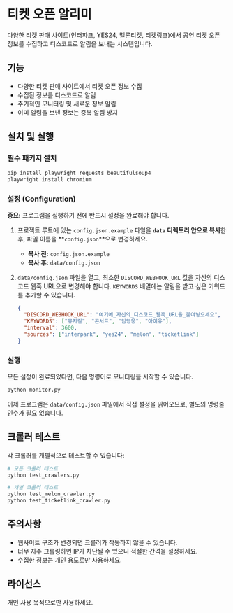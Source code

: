# 티켓 오픈 알리미

다양한 티켓 판매 사이트(인터파크, YES24, 멜론티켓, 티켓링크)에서 공연 티켓 오픈 정보를 수집하고 디스코드로 알림을 보내는 시스템입니다.

## 기능

- 다양한 티켓 판매 사이트에서 티켓 오픈 정보 수집
- 수집된 정보를 디스코드로 알림
- 주기적인 모니터링 및 새로운 정보 알림
- 이미 알림을 보낸 정보는 중복 알림 방지

## 설치 및 실행

### 필수 패키지 설치

```bash
pip install playwright requests beautifulsoup4
playwright install chromium
```

### 설정 (Configuration)

**중요:** 프로그램을 실행하기 전에 반드시 설정을 완료해야 합니다.

1.  프로젝트 루트에 있는 `config.json.example` 파일을 **`data` 디렉토리 안으로 복사**한 후, 파일 이름을 **`config.json`**으로 변경하세요.

    *   **복사 전:** `config.json.example`
    *   **복사 후:** `data/config.json`

2.  `data/config.json` 파일을 열고, 최소한 `DISCORD_WEBHOOK_URL` 값을 자신의 디스코드 웹훅 URL으로 변경해야 합니다. `KEYWORDS` 배열에는 알림을 받고 싶은 키워드를 추가할 수 있습니다.

    ```json
    {
      "DISCORD_WEBHOOK_URL": "여기에_자신의_디스코드_웹훅_URL을_붙여넣으세요",
      "KEYWORDS": ["뮤지컬", "콘서트", "임영웅", "아이유"],
      "interval": 3600,
      "sources": ["interpark", "yes24", "melon", "ticketlink"]
    }
    ```

### 실행

모든 설정이 완료되었다면, 다음 명령어로 모니터링을 시작할 수 있습니다.

```bash
python monitor.py
```

이제 프로그램은 `data/config.json` 파일에서 직접 설정을 읽어오므로, 별도의 명령줄 인수가 필요 없습니다.

## 크롤러 테스트

각 크롤러를 개별적으로 테스트할 수 있습니다:

```bash
# 모든 크롤러 테스트
python test_crawlers.py

# 개별 크롤러 테스트
python test_melon_crawler.py
python test_ticketlink_crawler.py
```

## 주의사항

- 웹사이트 구조가 변경되면 크롤러가 작동하지 않을 수 있습니다.
- 너무 자주 크롤링하면 IP가 차단될 수 있으니 적절한 간격을 설정하세요.
- 수집한 정보는 개인 용도로만 사용하세요.

## 라이선스

개인 사용 목적으로만 사용하세요.